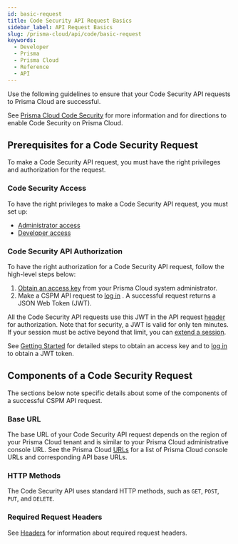 ```yaml
---
id: basic-request
title: Code Security API Request Basics
sidebar_label: API Request Basics
slug: /prisma-cloud/api/code/basic-request
keywords:
  - Developer
  - Prisma
  - Prisma Cloud
  - Reference
  - API
---
```


Use the following guidelines to ensure that your Code Security API requests to Prisma Cloud are successful.

See [Prisma Cloud Code Security](https://docs.paloaltonetworks.com/prisma/prisma-cloud/prisma-cloud-admin-code-security.html) for more information and for directions to enable Code Security on Prisma Cloud.

## Prerequisites for a Code Security Request

To make a Code Security API request, you must have the right privileges and authorization for the request.

### Code Security Access

To have the right privileges to make a Code Security API request, you must set up:

- [Administrator access](https://docs.paloaltonetworks.com/prisma/prisma-cloud/prisma-cloud-admin-code-security/get-started/setup-administrator-access.html)
- [Developer access](https://docs.paloaltonetworks.com/prisma/prisma-cloud/prisma-cloud-admin-code-security/get-started/setup-developer-access.html)

### Code Security API Authorization

To have the right authorization for a Code Security API request, follow the high-level steps below:

1. [Obtain an access key](https://docs.paloaltonetworks.com/prisma/prisma-cloud/prisma-cloud-admin/manage-prisma-cloud-administrators/create-access-keys.html) from your Prisma Cloud system administrator.
2. Make a CSPM API request to [log in](/cspm/api/app-login) . A successful request returns a JSON Web Token (JWT).

All the Code Security API requests use this JWT in the API request [header](/prisma-cloud/api/code/api-headers) for authorization. Note that for security, a JWT is valid for only ten minutes. If your session must be active beyond that limit, you can [extend a session](/cspm/api/extend-session/).

See [Getting Started](/prisma-cloud/docs/cspm/cspm-gs) for detailed steps to obtain an access key and to [log in](/cspm/api/app-login/) to obtain a JWT token.

## Components of a Code Security Request

The sections below note specific details about some of the components of a successful CSPM API request.

### Base URL

The base URL of your Code Security API request depends on the region of your Prisma Cloud tenant and is similar to your Prisma Cloud administrative console URL. See the Prisma Cloud [URLs](/prisma-cloud/api/cspm/api-urls) for a list of Prisma Cloud console URLs and corresponding API base URLs.

### HTTP Methods

The Code Security API uses standard HTTP methods, such as `GET`, `POST`, `PUT`, and `DELETE`.

### Required Request Headers

See [Headers](/prisma-cloud/api/code/api-headers) for information about required request headers.
